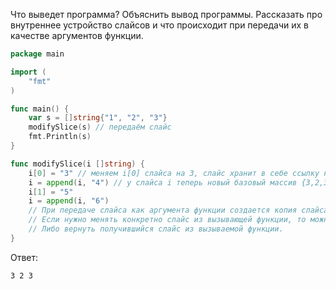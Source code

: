 Что выведет программа? Объяснить вывод программы. Рассказать про внутреннее устройство слайсов и что происходит при передачи их в качестве аргументов функции.

```go
package main

import (
	"fmt"
)

func main() {
	var s = []string{"1", "2", "3"}
	modifySlice(s) // передаём слайс
	fmt.Println(s)
}

func modifySlice(i []string) {
	i[0] = "3" // меняем i[0] слайса на 3, слайс хранит в себе ссылку на базовый массив {1,2,3} -> {3,2,3}
	i = append(i, "4") // у слайса i теперь новый базовый массив {3,2,3,4,0,0} из-за того что слайс был расширен. Все дальнейшие действия с i не проведут изменений с изначальным i.
	i[1] = "5"
	i = append(i, "6")
	// При передаче слайса как аргумента функции создается копия слайса, но указывает она на тот же подкапотный массив.
	// Если нужно менять конкретно слайс из вызывающей функции, то можно передать указатель на слайс.
	// Либо вернуть получившийся слайс из вызываемой функции.
}
```

Ответ:
```
3 2 3
```
